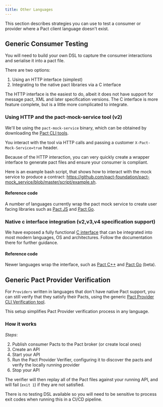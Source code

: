 ```yaml
---
title: Other Languages
---
```


This section describes strategies you can use to test a consumer or provider where a Pact client language doesn't exist.

## Generic Consumer Testing

You will need to build your own DSL to capture the consumer interactions and serialise it into a pact file.

There are two options:

1. Using an HTTP interface (simplest)
1. Integrating to the native pact libraries via a C interface

The HTTP interface is the easiest to do, albeit it does not have support for message pact, XML and later specification versions.
The C interface is more feature complete, but is a little more complicated to integrate.

### Using HTTP and the pact-mock-service tool (v2)

We'll be using the `pact-mock-service` binary, which can be obtained by downloading the [Pact CLI tools](./cli).

You interact with the tool via HTTP calls and passing a customer `X-Pact-Mock-Service=true` header.

Because of the HTTP interaction, you can very quickly create a wrapper interface to generate pact files and ensure your consumer is compliant.

Here is an example bash script, that shows how to interact with the mock service to produce a contract: https://github.com/pact-foundation/pact-mock_service/blob/master/script/example.sh.

#### Reference code

A number of languages currently wrap the pact mock service to create user facing libraries such as [Pact JS](https://github.com/pact-foundation/pact-js/blob/master/src/httpPact.ts) and [Pact Go](https://github.com/pact-foundation/pact-go/blob/master/dsl/mock_service.go).

### Native c interface integration (v2,v3,v4 specification support)

We have exposed a fully functional [C interface](https://github.com/pact-foundation/pact-reference/tree/master/rust) that can be integrated into most modern languages, OS and architectures. Follow the documentation there for further guidance.

#### Reference code

Newer languages wrap the interface, such as [Pact C++](https://github.com/pact-foundation/pact-cplusplus) and [Pact Go](https://github.com/pact-foundation/pact-go/blob/feat/v3-ffi-verifier/v3/internal/native/mockserver/mock_server.go) (beta).

## Generic Pact Provider Verification

For `Providers` written in languages that don't have native Pact support, you can still verify that they satisfy their Pacts, using the generic [Pact Provider CLI Verification tool](https://github.com/pact-foundation/pact-reference/tree/master/rust/pact_verifier_cli).

This setup simplifies Pact Provider verification process in any language.

### How it works

_Steps_:

2. Publish consumer Pacts to the Pact broker \(or create local ones\)
1. Create an API
3. Start your API
4. Run the Pact Provider Verifier, configuring it to discover the pacts and verify the locally running provider
5. Stop your API

The verifier will then replay all of the Pact files against your running API, and will fail \(`exit 1`\) if they are not satisfied.

There is no testing DSL available so you will need to be sensitive to process exit codes when running this in a CI/CD pipeline.